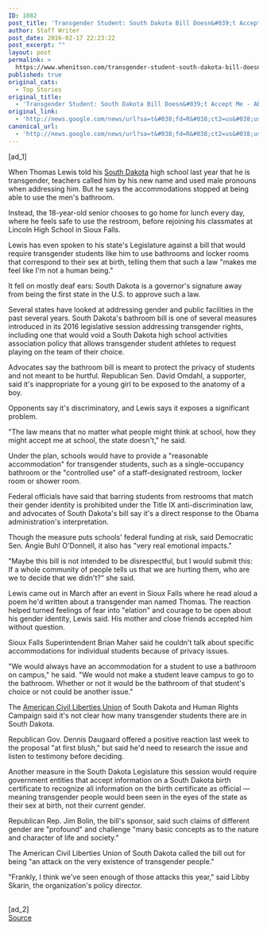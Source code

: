 ```yaml
---
ID: 1082
post_title: 'Transgender Student: South Dakota Bill Doesn&#039;t Accept Me &#8211; ABC News'
author: Staff Writer
post_date: 2016-02-17 22:23:22
post_excerpt: ""
layout: post
permalink: >
  https://www.whenitson.com/transgender-student-south-dakota-bill-doesnt-accept-me-abc-news/
published: true
original_cats:
  - Top Stories
original_title:
  - 'Transgender Student: South Dakota Bill Doesn&#039;t Accept Me - ABC News'
original_link:
  - 'http://news.google.com/news/url?sa=t&#038;fd=R&#038;ct2=us&#038;usg=AFQjCNGgpBEaCh6bvoPvZt9xUJB6zYeu3Q&#038;clid=c3a7d30bb8a4878e06b80cf16b898331&#038;cid=52779048251898&#038;ei=2fLEVrC5O5TJhAHbvK6oAQ&#038;url=http://abcnews.go.com/US/wireStory/south-dakota-regulate-transgender-students-bathroom-37000490'
canonical_url:
  - 'http://news.google.com/news/url?sa=t&#038;fd=R&#038;ct2=us&#038;usg=AFQjCNGgpBEaCh6bvoPvZt9xUJB6zYeu3Q&#038;clid=c3a7d30bb8a4878e06b80cf16b898331&#038;cid=52779048251898&#038;ei=2fLEVrC5O5TJhAHbvK6oAQ&#038;url=http://abcnews.go.com/US/wireStory/south-dakota-regulate-transgender-students-bathroom-37000490'
---
```

 [ad_1]
<br><div readability="131.70933456562">
<p itemprop="articleBody">
When Thomas Lewis told his <a href="http://abcnews.go.com/topics/news/south-dakota.htm" class="r_lapi">South Dakota</a> high school last year that he is transgender, teachers called him by his new name and used male pronouns when addressing him. But he says the accommodations stopped at being able to use the men's bathroom.</p>
<p itemprop="articleBody">
Instead, the 18-year-old senior chooses to go home for lunch every day, where he feels safe to use the restroom, before rejoining his classmates at Lincoln High School in Sioux Falls.</p>
<p itemprop="articleBody">
Lewis has even spoken to his state's Legislature against a bill that would require transgender students like him to use bathrooms and locker rooms that correspond to their sex at birth, telling them that such a law "makes me feel like I'm not a human being."</p>
<p itemprop="articleBody">
It fell on mostly deaf ears: South Dakota is a governor's signature away from being the first state in the U.S. to approve such a law.</p>
<p itemprop="articleBody">
Several states have looked at addressing gender and public facilities in the past several years. South Dakota's bathroom bill is one of several measures introduced in its 2016 legislative session addressing transgender rights, including one that would void a South Dakota high school activities association policy that allows transgender student athletes to request playing on the team of their choice.</p>
<p itemprop="articleBody">
Advocates say the bathroom bill is meant to protect the privacy of students and not meant to be hurtful. Republican Sen. David Omdahl, a supporter, said it's inappropriate for a young girl to be exposed to the anatomy of a boy.</p>
<p itemprop="articleBody">
Opponents say it's discriminatory, and Lewis says it exposes a significant problem.</p>
<p itemprop="articleBody">
"The law means that no matter what people might think at school, how they might accept me at school, the state doesn't," he said.</p>
<p itemprop="articleBody">
Under the plan, schools would have to provide a "reasonable accommodation" for transgender students, such as a single-occupancy bathroom or the "controlled use" of a staff-designated restroom, locker room or shower room.</p>
<p itemprop="articleBody">
Federal officials have said that barring students from restrooms that match their gender identity is prohibited under the Title IX anti-discrimination law, and advocates of South Dakota's bill say it's a direct response to the Obama administration's interpretation.</p>
<p itemprop="articleBody">
Though the measure puts schools' federal funding at risk, said Democratic Sen. Angie Buhl O'Donnell, it also has "very real emotional impacts."</p>
<p itemprop="articleBody">
"Maybe this bill is not intended to be disrespectful, but I would submit this: If a whole community of people tells us that we are hurting them, who are we to decide that we didn't?" she said.</p>
<p itemprop="articleBody">
Lewis came out in March after an event in Sioux Falls where he read aloud a poem he'd written about a transgender man named Thomas. The reaction helped turned feelings of fear into "elation" and courage to be open about his gender identity, Lewis said. His mother and close friends accepted him without question.</p>
<p itemprop="articleBody">
Sioux Falls Superintendent Brian Maher said he couldn't talk about specific accommodations for individual students because of privacy issues.</p>
<p itemprop="articleBody">
"We would always have an accommodation for a student to use a bathroom on campus," he said. "We would not make a student leave campus to go to the bathroom. Whether or not it would be the bathroom of that student's choice or not could be another issue."</p>
<p itemprop="articleBody">
The <a href="http://abcnews.go.com/topics/news/us/aclu.htm" class="r_lapi">American Civil Liberties Union</a> of South Dakota and Human Rights Campaign said it's not clear how many transgender students there are in South Dakota.</p>
<p itemprop="articleBody">
Republican Gov. Dennis Daugaard offered a positive reaction last week to the proposal "at first blush," but said he'd need to research the issue and listen to testimony before deciding.</p>
<p itemprop="articleBody">
Another measure in the South Dakota Legislature this session would require government entities that accept information on a South Dakota birth certificate to recognize all information on the birth certificate as official — meaning transgender people would been seen in the eyes of the state as their sex at birth, not their current gender.</p>
<p itemprop="articleBody">
Republican Rep. Jim Bolin, the bill's sponsor, said such claims of different gender are "profound" and challenge "many basic concepts as to the nature and character of life and society."</p>
<p itemprop="articleBody">
The American Civil Liberties Union of South Dakota called the bill out for being "an attack on the very existence of transgender people."</p>
<p itemprop="articleBody">
"Frankly, I think we've seen enough of those attacks this year," said Libby Skarin, the organization's policy director.</p>
</div>
<br>[ad_2]
<br><a href="http://news.google.com/news/url?sa=t&#038;fd=R&#038;ct2=us&#038;usg=AFQjCNGgpBEaCh6bvoPvZt9xUJB6zYeu3Q&#038;clid=c3a7d30bb8a4878e06b80cf16b898331&#038;cid=52779048251898&#038;ei=2fLEVrC5O5TJhAHbvK6oAQ&#038;url=http://abcnews.go.com/US/wireStory/south-dakota-regulate-transgender-students-bathroom-37000490">Source </a>